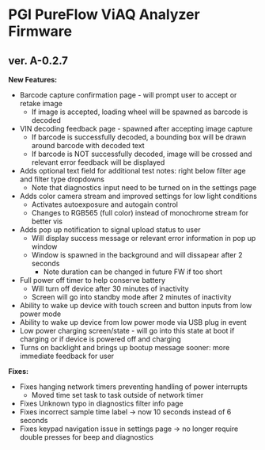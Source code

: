 # PGI PureFlow ViAQ Analyzer Firmware

## ver. A-0.2.7

**New Features:**
* Barcode capture confirmation page - will prompt user to accept or retake image
    * If image is accepted, loading wheel will be spawned as barcode is decoded
* VIN decoding feedback page - spawned after accepting image capture
    * If barcode is successfully decoded, a bounding box will be drawn around barcode with decoded text
    * If barcode is NOT successfully decoded, image will be crossed and relevant error feedback will be displayed 
* Adds optional text field for additional test notes: right below filter age and filter type dropdowns
    * Note that diagnostics input need to be turned on in the settings page
* Adds color camera stream and improved settings for low light conditions
    * Activates autoexposure and autogain control
    * Changes to RGB565 (full color) instead of monochrome stream for better vis
* Adds pop up notification to signal upload status to user
    * Will display success message or relevant error information in pop up window
    * Window is spawned in the background and will dissapear after 2 seconds
        * Note duration can be changed in future FW if too short
* Full power off timer to help conserve battery
    * Will turn off device after 30 minutes of inactivity
    * Screen will go into standby mode after 2 minutes of inactivity 
* Ability to wake up device with touch screen and button inputs from low power mode
* Ability to wake up device from low power mode via USB plug in event 
* Low power charging screen/state - will go into this state at boot if charging or if device is powered off and charging
* Turns on backlight and brings up bootup message sooner: more immediate feedback for user

**Fixes:**
* Fixes hanging network timers preventing handling of power interrupts
    * Moved time set task to task outside of network timer  
* Fixes Unknown typo in diagnostics filter info page
* Fixes incorrect sample time label -> now 10 seconds instead of 6 seconds
* Fixes keypad navigation issue in settings page -> no longer require double presses for beep and diagnostics
